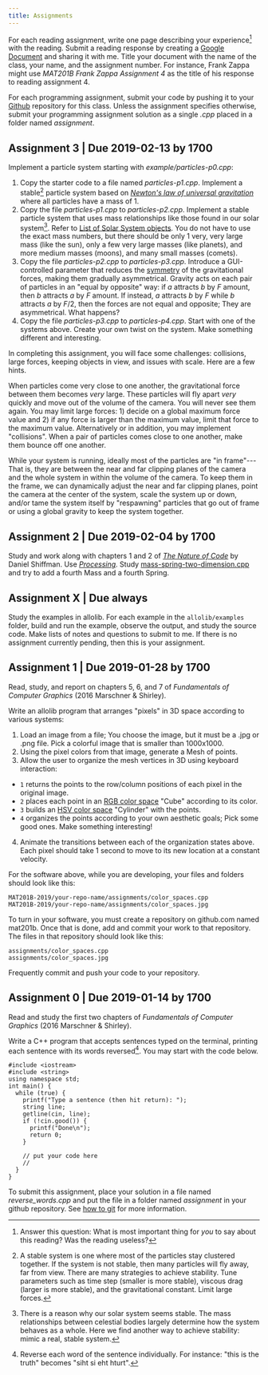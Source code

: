 ```yaml
---
title: Assignments
---
```


<section>

For each reading assignment, write one page describing your experience[^your_experience] with the reading. Submit a reading response by creating a [Google Document] and sharing it with me. Title your document with the name of the class, your name, and the assignment number. For instance, Frank Zappa might use _MAT201B Frank Zappa Assignment 4_ as the title of his response to reading assignment 4.

[^your_experience]: Answer this question: What is most important thing for _you_ to say about this reading? Was the reading useless?

For each programming assignment, submit your code by pushing it to your [Github] repository for this class. Unless the assignment specifies otherwise, submit your programming assignment solution as a single _.cpp_ placed in a folder named _assignment_.

</section>

## Assignment 3 | Due 2019-02-13 by 1700

Implement a particle system starting with _example/particles-p0.cpp_:

1. Copy the starter code to a file named _particles-p1.cpp_. Implement a stable[^stability] particle system based on _[Newton's law of universal gravitation]_ where all particles have a mass of 1.
2. Copy the file _particles-p1.cpp_ to _particles-p2.cpp_. Implement a stable particle system that uses mass relationships like those found in our solar system[^behaviour]. Refer to [List of Solar System objects]. You do not have to use the exact mass numbers, but there should be only 1 very, very large mass (like the sun), only a few very large masses (like planets), and more medium masses (moons), and many small masses (comets).
3. Copy the file _particles-p2.cpp_ to _particles-p3.cpp_. Introduce a GUI-controlled parameter that reduces the [symmetry] of the gravitational forces, making them gradually asymmetrical. Gravity acts on each pair of particles in an "equal by opposite" way: if $a$ attracts $b$ by $F$ amount, then $b$ attracts $a$ by $F$ amount. If instead, $a$ attracts $b$ by $F$ while $b$ attracts $a$ by $F/2$, then the forces are not equal and opposite; They are asymmetrical. What happens?
4. Copy the file _particles-p3.cpp_ to _particles-p4.cpp_. Start with one of the systems above. Create your own twist on the system. Make something different and interesting.

[^stability]: A stable system is one where most of the particles stay clustered together. If the system is not stable, then many particles will fly away, far from view. There are many strategies to achieve stability. Tune parameters such as time step (smaller is more stable), viscous drag (larger is more stable), and the gravitational constant. Limit large forces.

[^behaviour]: There is a reason why our solar system seems stable. The mass relationships between celestial bodies largely determine how the system behaves as a whole. Here we find another way to achieve stability: mimic a real, stable system.

[Newton's law of universal gravitation]: https://en.wikipedia.org/wiki/Newton%27s_law_of_universal_gravitation
[List of Solar System objects]: https://en.wikipedia.org/wiki/List_of_Solar_System_objects_by_size
[symmetry]: https://en.wikipedia.org/wiki/Symmetry

In completing this assignment, you will face some challenges: collisions, large forces, keeping objects in view, and issues with scale. Here are a few hints.

When particles come very close to one another, the gravitational force between them becomes *very* large. These particles will fly apart *very* quickly and move out of the volume of the camera. You will never see them again. You may limit large forces: 1) decide on a global maximum force value and 2) if any force is larger than the maximum value, limit that force to the maximum value. Alternatively or in addition, you may implement "collisions". When a pair of particles comes close to one another, make them bounce off one another.

While your system is running, ideally most of the particles are "in frame"---That is, they are between the near and far clipping planes of the camera and the whole system in within the volume of the camera. To keep them in the frame, we can dynamically adjust the near and far clipping planes, point the camera at the center of the system, scale the system up or down, and/or tame the system itself by "respawning" particles that go out of frame or using a global gravity to keep the system together.


## Assignment 2 | Due 2019-02-04 by 1700

Study and work along with chapters 1 and 2 of [_The Nature of Code_] by Daniel Shiffman. Use [_Processing_]. Study [mass-spring-two-dimension.cpp] and try to add a fourth Mass and a fourth Spring.

[_The Nature of Code_]: https://natureofcode.com
[_Processing_]: https://processing.org
[mass-spring-two-dimension.cpp]: https://github.com/kybr/MAT201B-2019/blob/master/example/mass-spring-two-dimension.cpp

## Assignment X | Due always

Study the examples in allolib. For each example in the `allolib/examples` folder, build and run the example, observe the output, and study the source code. Make lists of notes and questions to submit to me. If there is no assignment currently pending, then this is your assignment.

## Assignment 1 | Due 2019-01-28 by 1700

Read, study, and report on chapters 5, 6, and 7 of _Fundamentals of Computer Graphics_ (2016 Marschner & Shirley).

Write an allolib program that arranges "pixels" in 3D space according to various systems:

1. Load an image from a file; You choose the image, but it must be a .jpg or .png file. Pick a colorful image that is smaller than 1000x1000.
2. Using the pixel colors from that image, generate a Mesh of points.
3. Allow the user to organize the mesh vertices in 3D using keyboard interaction:
  - `1` returns the points to the row/column positions of each pixel in the original image.
  - `2` places each point in an [RGB color space](https://en.wikipedia.org/wiki/RGB_color_space) "Cube" according to its color.
  - `3` builds an [HSV color space](https://en.wikipedia.org/wiki/HSL_and_HSV) "Cylinder" with the points.
  - `4` organizes the points according to your own aesthetic goals; Pick some good ones. Make something interesting!
4. Animate the transitions between each of the organization states above. Each pixel should take 1 second to move to its new location at a constant velocity.

For the software above, while you are developing, your files and folders should look like this:

    MAT201B-2019/your-repo-name/assignments/color_spaces.cpp
    MAT201B-2019/your-repo-name/assignments/color_spaces.jpg

To turn in your software, you must create a repository on github.com named mat201b. Once that is done, add and commit your work to that repository. The files in that repository should look like this:

    assignments/color_spaces.cpp
    assignments/color_spaces.jpg

Frequently commit and push your code to your repository.


## Assignment 0 | Due 2019-01-14 by 1700

Read and study the first two chapters of _Fundamentals of Computer Graphics_ (2016 Marschner & Shirley).

Write a C++ program that accepts sentences typed on the terminal, printing each sentence with its words reversed[^words_reversed]. You may start with the code below.

[^words_reversed]: Reverse each word of the sentence individually. For instance: "this is the truth" becomes "siht si eht hturt".

``` {#lst:starter_code .cpp}
#include <iostream>
#include <string>
using namespace std;
int main() {
  while (true) {
    printf("Type a sentence (then hit return): ");
    string line;
    getline(cin, line);
    if (!cin.good()) {
      printf("Done\n");
      return 0;
    }

    // put your code here
    //
  }
}
```

To submit this assignment, place your solution in a file named _reverse_words.cpp_ and put the file in a folder named _assignment_ in your github repository. See [how to git] for more information.

[Google Document]: https://drive.google.com
[Github]: https://github.com
[how to git]: how-to-git.html

